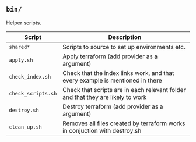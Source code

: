 ## `bin/`

Helper scripts.


| Script             | Description          |
| -------------      | --------------     |
| `shared*`          | Scripts to source to set up environments etc. |
|`apply.sh`          | Apply terraform (add provider as a argument) |
|`check_index.sh`    | Check that the index links work, and that every example is mentioned in there |
|`check_scripts.sh`  | Check that scripts are in each relevant folder and that they are likely to work |
|`destroy.sh`        | Destroy terraform (add provider as a argument) |
| `clean_up.sh`      | Removes all files created by terraform works in conjuction with destroy.sh |

